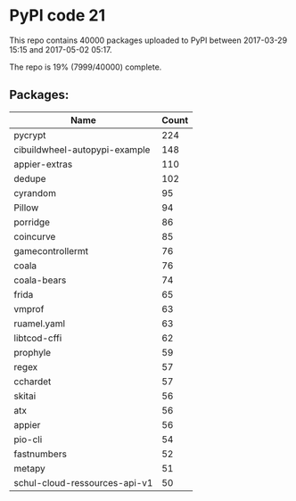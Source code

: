 # PyPI code 21

This repo contains 40000 packages uploaded to PyPI between 
2017-03-29 15:15 and 2017-05-02 05:17.

The repo is 19% (7999/40000) complete.

## Packages:

| Name  | Count |
| ----- | ----- |
| pycrypt | 224 |
| cibuildwheel-autopypi-example | 148 |
| appier-extras | 110 |
| dedupe | 102 |
| cyrandom | 95 |
| Pillow | 94 |
| porridge | 86 |
| coincurve | 85 |
| gamecontrollermt | 76 |
| coala | 76 |
| coala-bears | 74 |
| frida | 65 |
| vmprof | 63 |
| ruamel.yaml | 63 |
| libtcod-cffi | 62 |
| prophyle | 59 |
| regex | 57 |
| cchardet | 57 |
| skitai | 56 |
| atx | 56 |
| appier | 56 |
| pio-cli | 54 |
| fastnumbers | 52 |
| metapy | 51 |
| schul-cloud-ressources-api-v1 | 50 |


